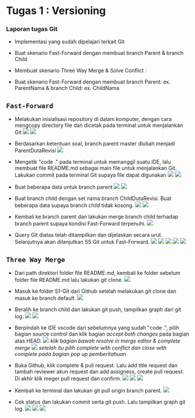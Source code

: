 # **Tugas 1 : Versioning**

### Laporan tugas Git
- Implementasi yang sudah dipelajari terkait Git
- Buat skenario Fast-Forward  dengan membuat branch Parent & branch Child

- Membuat skenario Three Way Merge & Solve Conflict :
- Buat skenario Fast-Forward dengan membuat branch Parent: ex. ParentNama & branch Child: ex. ChildNama

## `Fast-Forward`
- Melakukan inisialisasi repository di dalam komputer, dengan cara mengcopy directory file dan dicetak pada terminal untuk menjalankan Git
![](img/ssFolder.png)
![](img/init.png)

- Berdasarkan ketentuan soal, branch parent master diubah menjadi ParentDutaRevisi
![](img/branch_parent.png)


- Mengetik "code ." pada terminal untuk memanggil suatu IDE, lalu membuat file README.md sebagai main file untuk menjalankan Git. Lakukan commit pada terminal Git supaya file dapat digunakan
![](img/runFileGit.png)
![](img/IDE.png)

- Buat beberapa data untuk branch parent
![](img/data1_parent.png)
![](img/data1_parentGit.png)

- Buat branch child dengan set nama branch ChildDutaRevisi. Buat beberapa data supaya branch child tidak kosong.
![](img/data1_child.png)
![](img/data1_childGit.png)

- Kembali ke branch parent dan lakukan merge branch child terhadap branch parent supaya kondisi Fast-Forward terpenuhi.
 ![](img/mergeFF.png)

- Query Git diatas telah ditampilkan dan dijelaskan secara urut. Selanjutnya akan dilanjutkan SS Git untuk Fast-Forward.
![](img/finalGit.png)
![](img/git_remote1.png)
![](img/git_pushParent.png)
![](img/git_pushChild.png)
![](img/add_image.png)


## `Three Way Merge`
- Dari path direktori folder file README.md, kembali ke folder sebelum folder file README.md lalu lakukan git clone.
![](img/git_clone.png)

- Masuk ke folder S1-Git dari Github setelah melakukan git clone dan masuk ke branch default.
![](img/branch_default.png)

- Beralih ke branch child dan lakukan git push, tampilkan graph dari git log.
![](img/pindah_BranchChild.png.png)
![](img/graphsAwal.png)

- Berpindah ke IDE vscode dari sebelumnya yang sudah "code .", pilih bagian source control dan klik bagian *accept both changes* pada bagian atas HEAD.
![](img/sc_vscode.png)
*klik bagian bawah resolve in merge editor & complete merge*
![](img/sc_vscode2.png)
*setelah itu pilih complete with conflict dan close with complete pada bagian pop up pemberitahuan*

- Buka Github, klik complete & pull request. Lalu add title request dan tambah reviewer akun request dan add assigness, create pull request. Di akhir klik meger pull request dan confirm.
![](img/Github1.png)
![](img/Github2.png)
![](img/Github3.png)

- Kembali ke terminal dan lakukan git pull origin branch parent.
![](img/gitpull_origin.png)

- Cek status dan lakukan commit serta git push. Lalu tampilkan graph git log.
![](img/cek_status.png)
![](img/commit_gitPush.png)
![](img/graphsAkhir.png)
